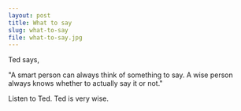 ```yaml
---
layout: post
title: What to say
slug: what-to-say
file: what-to-say.jpg
---
```


Ted says, 

"A smart person can always think of something to say. A wise person always knows whether to actually say it or not."

Listen to Ted.
Ted is very wise.